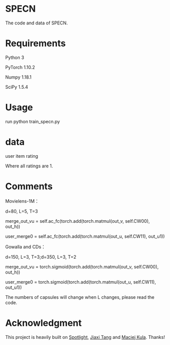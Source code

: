 # SPECN
The code and data of SPECN.

# Requirements
Python  3

PyTorch 1.10.2

Numpy   1.18.1

SciPy   1.5.4

# Usage
run python train_specn.py

# data
user item rating

Where all ratings are 1.

# Comments
Movielens-1M：

d=80, L=5, T=3

merge_out_vu = self.ac_fc(torch.add(torch.matmul(out_v, self.CW00), out_h))

user_merge0 = self.ac_fc(torch.add(torch.matmul(out_u, self.CW11), out_u1))

Gowalla and CDs：

d=150, L=3, T=3;d=350, L=3, T=2

merge_out_vu = torch.sigmoid(torch.add(torch.matmul(out_v, self.CW00), out_h))

user_merge0 = torch.sigmoid(torch.add(torch.matmul(out_u, self.CW11), out_u1))

The numbers of capsules will change when L changes, please read the code.

# Acknowledgment

This project is heavily built on [Spotlight](https://github.com/maciejkula/spotlight), [Jiaxi Tang](https://github.com/graytowne) and [Maciej Kula](https://github.com/maciejkula). Thanks!
